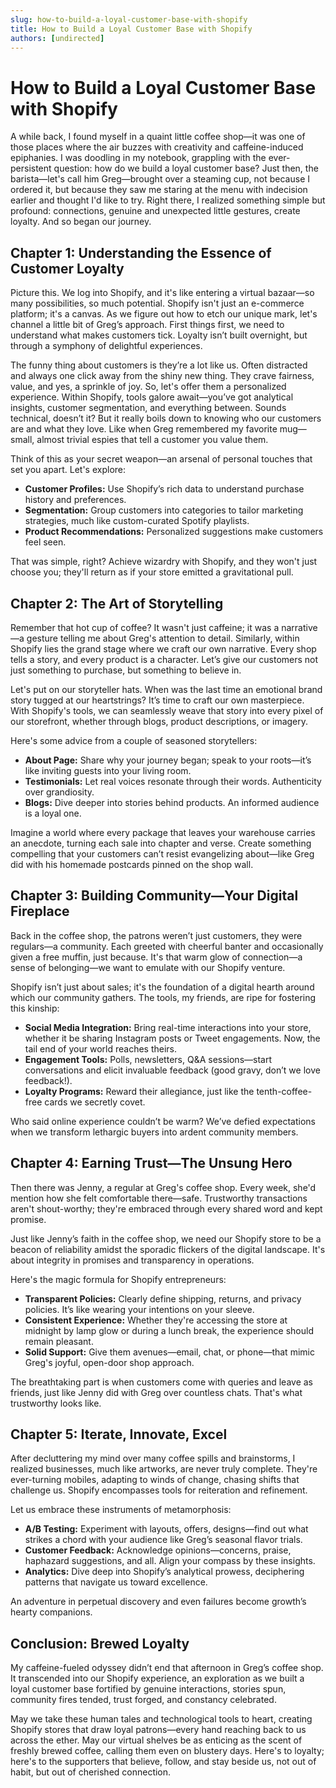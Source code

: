 ```yaml
---
slug: how-to-build-a-loyal-customer-base-with-shopify
title: How to Build a Loyal Customer Base with Shopify
authors: [undirected]
---
```



# How to Build a Loyal Customer Base with Shopify

A while back, I found myself in a quaint little coffee shop—it was one of those places where the air buzzes with creativity and caffeine-induced epiphanies. I was doodling in my notebook, grappling with the ever-persistent question: how do we build a loyal customer base? Just then, the barista—let's call him Greg—brought over a steaming cup, not because I ordered it, but because they saw me staring at the menu with indecision earlier and thought I'd like to try. Right there, I realized something simple but profound: connections, genuine and unexpected little gestures, create loyalty. And so began our journey.

## Chapter 1: Understanding the Essence of Customer Loyalty

Picture this. We log into Shopify, and it's like entering a virtual bazaar—so many possibilities, so much potential. Shopify isn't just an e-commerce platform; it's a canvas. As we figure out how to etch our unique mark, let's channel a little bit of Greg’s approach. First things first, we need to understand what makes customers tick. Loyalty isn’t built overnight, but through a symphony of delightful experiences.

The funny thing about customers is they’re a lot like us. Often distracted and always one click away from the shiny new thing. They crave fairness, value, and yes, a sprinkle of joy. So, let's offer them a personalized experience. Within Shopify, tools galore await—you’ve got analytical insights, customer segmentation, and everything between. Sounds technical, doesn’t it? But it really boils down to knowing who our customers are and what they love. Like when Greg remembered my favorite mug—small, almost trivial espies that tell a customer you value them. 

Think of this as your secret weapon—an arsenal of personal touches that set you apart. Let's explore:

- **Customer Profiles:** Use Shopify’s rich data to understand purchase history and preferences.
- **Segmentation:** Group customers into categories to tailor marketing strategies, much like custom-curated Spotify playlists.
- **Product Recommendations:** Personalized suggestions make customers feel seen.

That was simple, right? Achieve wizardry with Shopify, and they won't just choose you; they'll return as if your store emitted a gravitational pull.

## Chapter 2: The Art of Storytelling

Remember that hot cup of coffee? It wasn't just caffeine; it was a narrative—a gesture telling me about Greg's attention to detail. Similarly, within Shopify lies the grand stage where we craft our own narrative. Every shop tells a story, and every product is a character. Let’s give our customers not just something to purchase, but something to believe in.

Let's put on our storyteller hats. When was the last time an emotional brand story tugged at our heartstrings? It’s time to craft our own masterpiece. With Shopify's tools, we can seamlessly weave that story into every pixel of our storefront, whether through blogs, product descriptions, or imagery.

Here's some advice from a couple of seasoned storytellers: 

- **About Page:** Share why your journey began; speak to your roots—it’s like inviting guests into your living room.
- **Testimonials:** Let real voices resonate through their words. Authenticity over grandiosity.
- **Blogs:** Dive deeper into stories behind products. An informed audience is a loyal one.

Imagine a world where every package that leaves your warehouse carries an anecdote, turning each sale into chapter and verse. Create something compelling that your customers can’t resist evangelizing about—like Greg did with his homemade postcards pinned on the shop wall.

## Chapter 3: Building Community—Your Digital Fireplace

Back in the coffee shop, the patrons weren’t just customers, they were regulars—a community. Each greeted with cheerful banter and occasionally given a free muffin, just because. It's that warm glow of connection—a sense of belonging—we want to emulate with our Shopify venture.

Shopify isn’t just about sales; it's the foundation of a digital hearth around which our community gathers. The tools, my friends, are ripe for fostering this kinship:

- **Social Media Integration:** Bring real-time interactions into your store, whether it be sharing Instagram posts or Tweet engagements. Now, the tail end of your world reaches theirs.
- **Engagement Tools:** Polls, newsletters, Q&A sessions—start conversations and elicit invaluable feedback (good gravy, don’t we love feedback!).
- **Loyalty Programs:** Reward their allegiance, just like the tenth-coffee-free cards we secretly covet.

Who said online experience couldn’t be warm? We’ve defied expectations when we transform lethargic buyers into ardent community members.

## Chapter 4: Earning Trust—The Unsung Hero

Then there was Jenny, a regular at Greg's coffee shop. Every week, she'd mention how she felt comfortable there—safe. Trustworthy transactions aren't shout-worthy; they're embraced through every shared word and kept promise.

Just like Jenny’s faith in the coffee shop, we need our Shopify store to be a beacon of reliability amidst the sporadic flickers of the digital landscape. It's about integrity in promises and transparency in operations.

Here's the magic formula for Shopify entrepreneurs:
- **Transparent Policies:** Clearly define shipping, returns, and privacy policies. It’s like wearing your intentions on your sleeve.
- **Consistent Experience:** Whether they're accessing the store at midnight by lamp glow or during a lunch break, the experience should remain pleasant.
- **Solid Support:** Give them avenues—email, chat, or phone—that mimic Greg's joyful, open-door shop approach.

The breathtaking part is when customers come with queries and leave as friends, just like Jenny did with Greg over countless chats. That's what trustworthy looks like.

## Chapter 5: Iterate, Innovate, Excel

After decluttering my mind over many coffee spills and brainstorms, I realized businesses, much like artworks, are never truly complete. They're ever-turning mobiles, adapting to winds of change, chasing shifts that challenge us. Shopify encompasses tools for reiteration and refinement.

Let us embrace these instruments of metamorphosis:
- **A/B Testing:** Experiment with layouts, offers, designs—find out what strikes a chord with your audience like Greg’s seasonal flavor trials.
- **Customer Feedback:** Acknowledge opinions—concerns, praise, haphazard suggestions, and all. Align your compass by these insights.
- **Analytics:** Dive deep into Shopify’s analytical prowess, deciphering patterns that navigate us toward excellence.

An adventure in perpetual discovery and even failures become growth’s hearty companions.

## Conclusion: Brewed Loyalty

My caffeine-fueled odyssey didn’t end that afternoon in Greg’s coffee shop. It transcended into our Shopify experience, an exploration as we built a loyal customer base fortified by genuine interactions, stories spun, community fires tended, trust forged, and constancy celebrated. 

May we take these human tales and technological tools to heart, creating Shopify stores that draw loyal patrons—every hand reaching back to us across the ether. May our virtual shelves be as enticing as the scent of freshly brewed coffee, calling them even on blustery days. Here's to loyalty; here's to the supporters that believe, follow, and stay beside us, not out of habit, but out of cherished connection.